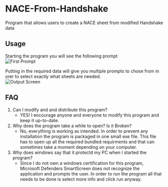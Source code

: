 # NACE-From-Handshake
Program that allows users to create a NACE sheet from modified Handshake data

## Usage

Starting the program you will see the following prompt  
![First Prompt](https://i.imgur.com/Yyq9X7R.png)

Putting in the required data will give you multiple prompts to chose from in orer to select exactly what sheets are needed.  
![Output Screen](https://i.imgur.com/ECdDtO8.png)

## FAQ
1. Can I modify and and distribute this program?
   * YES! I encourage anyone and everyone to modify this program and keep it up-to-date. 
2. Why does the program take a while to open? Is it Broken?
   * No, everything is working as intended. In order to prevent any installation the program is packaged in one small exe file. This file has to open up all the required bundled requirments and that can sometimes take a moment depending on your computer.
3. Why does windows say that it protectd my PC when I started the program?
   * Since I do not own a windows certification for this program, Microsoft Defenders SmartScreen does not recognize the application and prompts the user. In order to run the program all that needs to be done is select more info and click run anyway.
